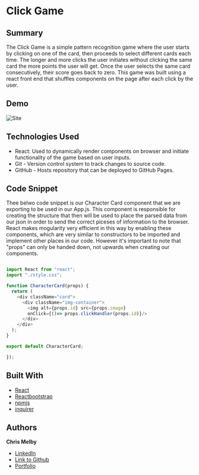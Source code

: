 # Click Game


## Summary 
The Click Game is a simple pattern recognition game where the user starts by clicking on one of the card, then proceeds to select different cards each time. The longer and more clicks the user initiates without clicking the same card the more points the user will get. Once the user selects the same card consecutively, their score goes back to zero. This game was built using a react front end that shuffles components on the page after each click by the user. 


## Demo
![Site](my-app/Assets/demo.gif) 

 
## Technologies Used
- React: Used to dynamically render components on browser and initiate functionality of the game based on user inputs.
- Git - Version control system to track changes to source code.
- GitHub - Hosts repository that can be deployed to GitHub Pages.
 
## Code Snippet
Thee belwo code snippet is our Character Card component that we are exporting to be used in our App.js. This component is responsible for creating the structure that then will be used to place the parsed data from our json in order to send the correct piceses of information to the browser. React makes mogularity very efficient in this way by enabling these components, which are very similar to constructors to be imported and implement other places in our code. However it's important to note that "props" can only be handed down, not upwards when creating our components. 

```js

import React from "react";
import "./style.css";

function CharacterCard(props) {
  return (
    <div className="card">
      <div className="img-container">
        <img alt={props.id} src={props.image} 
        onClick={()=> props.clickHandler(props.id)}/>
      </div>
    </div>
  );
}

export default CharacterCard;

});
```

## Built With
* [React](https://reactjs.org/docs/getting-started.html)
* [Reactbootstrap](https://www.npmjs.com/package/react-bootstrap)
* [npmjs](https://docs.npmjs.com/)
* [inquirer](https://www.npmjs.com/package/inquirer)

## Authors

**Chris Melby**
- [LinkedIn](https://www.linkedin.com/in/chris-melby-71106b126/)
- [Link to Github](https://github.com/cmelby)
- [Portfolio](https://cmelby.github.io/portfolio/)
